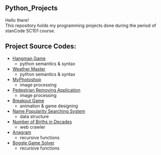 ## Python_Projects
Hello there!\
This repository holds my programming projects done during the period of stanCode SC101 course.


## Project Source Codes:
* [Hangman Game](https://github.com/kkaitch/Python_Projects/blob/main/Python%20Projects/Hangman/hangman.py)
  * python semantics & syntax
* [Weather Master](https://github.com/kkaitch/Python_Projects/blob/main/Python%20Projects/Weather%20Master/weather_master.py)
  * python semantics & syntax
* [MyPhotoshop](https://github.com/kkaitch/Python_Projects/blob/main/Python%20Projects/My%20Photoshop/best_photoshop_award.py)
  * image processing
* [Pedestrian Removing Application](https://github.com/kkaitch/Python_Projects/blob/main/Python%20Projects/stanCodoshop/stanCodoshop.py)
  * image processing
* [Breakout Game](https://github.com/kkaitch/Python_Projects/blob/main/Python%20Projects/Breakout/breakout.py)
  * animation & game designing
* [Name Popularity Searching System](https://github.com/kkaitch/Python_Projects/blob/main/Python%20Projects/Baby%20Names/babygraphics.py)
  * data structure
* [Number of Births in Decades](https://github.com/kkaitch/Python_Projects/blob/main/Python%20Projects/Baby%20Names/webcrawler.py)
  * web crawler
* [Anagram](https://github.com/kkaitch/Python_Projects/blob/main/Python%20Projects/Anagram/anagram.py)
  * recursive functions
* [Boggle Game Solver](https://github.com/kkaitch/Python_Projects/blob/main/Python%20Projects/Boggle/boggle.py)
  * recursive functions
